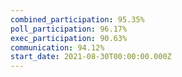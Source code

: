 ```yaml
---
combined_participation: 95.35%
poll_participation: 96.17%
exec_participation: 90.63%
communication: 94.12%
start_date: 2021-08-30T00:00:00.000Z
---
```

